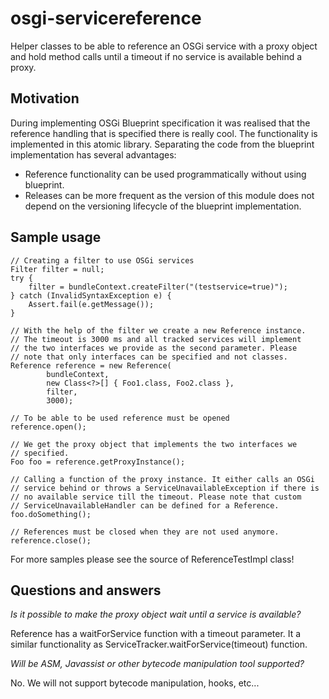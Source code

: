osgi-servicereference
=====================

Helper classes to be able to reference an OSGi service with a proxy
object and hold method calls until a timeout if no service is available
behind a proxy.

Motivation
----------

During implementing OSGi Blueprint specification it was realised that the
reference handling that is specified there is really cool. The
functionality is implemented in this atomic library. Separating the code
from the blueprint implementation has several advantages:

 - Reference functionality can be used programmatically without using
   blueprint.
 - Releases can be more frequent as the version of this module does not
   depend on the versioning lifecycle of the blueprint implementation.

Sample usage
------------

    // Creating a filter to use OSGi services
    Filter filter = null;
    try {
        filter = bundleContext.createFilter("(testservice=true)");
    } catch (InvalidSyntaxException e) {
        Assert.fail(e.getMessage());
    }
    
    // With the help of the filter we create a new Reference instance.
    // The timeout is 3000 ms and all tracked services will implement
    // the two interfaces we provide as the second parameter. Please
    // note that only interfaces can be specified and not classes.
    Reference reference = new Reference(
            bundleContext,
            new Class<?>[] { Foo1.class, Foo2.class },
            filter,
            3000);   
    
    // To be able to be used reference must be opened
    reference.open();

    // We get the proxy object that implements the two interfaces we
    // specified. 
    Foo foo = reference.getProxyInstance();
    
    // Calling a function of the proxy instance. It either calls an OSGi
    // service behind or throws a ServiceUnavailableException if there is
    // no available service till the timeout. Please note that custom
    // ServiceUnavailableHandler can be defined for a Reference.
    foo.doSomething();
    
    // References must be closed when they are not used anymore.
    reference.close();

For more samples please see the source of ReferenceTestImpl class!


Questions and answers
---------------------

_Is it possible to make the proxy object wait until a service is available?_

Reference has a waitForService function with a timeout parameter. It a
similar functionality as ServiceTracker.waitForService(timeout) function.

_Will be ASM, Javassist or other bytecode manipulation tool supported?_

No. We will not support bytecode manipulation, hooks, etc...
